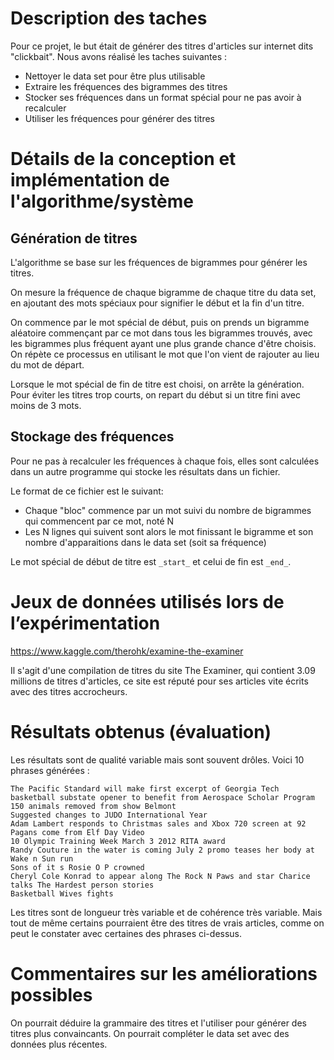 # Description des taches

Pour ce projet, le but était de générer des titres d'articles sur internet dits "clickbait". Nous avons réalisé les taches suivantes :

* Nettoyer le data set pour être plus utilisable
* Extraire les fréquences des bigrammes des titres
* Stocker ses fréquences dans un format spécial pour ne pas avoir à recalculer
* Utiliser les fréquences pour générer des titres

# Détails de la conception et implémentation de l'algorithme/système

## Génération de titres

L'algorithme se base sur les fréquences de bigrammes pour générer les titres.

On mesure la fréquence de chaque bigramme de chaque titre du data set, en ajoutant des mots spéciaux pour signifier le début et la fin d'un titre.

On commence par le mot spécial de début, puis on prends un bigramme aléatoire commençant par ce mot dans tous les bigrammes trouvés, avec les bigrammes plus fréquent ayant une plus grande chance d'être choisis. On répète ce processus en utilisant le mot que l'on vient de rajouter au lieu du mot de départ.

Lorsque le mot spécial de fin de titre est choisi, on arrête la génération. Pour éviter les titres trop courts, on repart du début si un titre fini avec moins de 3 mots.

## Stockage des fréquences

Pour ne pas à recalculer les fréquences à chaque fois, elles sont calculées dans un autre programme qui stocke les résultats dans un fichier.

Le format de ce fichier est le suivant:

* Chaque "bloc" commence par un mot suivi du nombre de bigrammes qui commencent par ce mot, noté N
* Les N lignes qui suivent sont alors le mot finissant le bigramme et son nombre d'apparaitions dans le data set (soit sa fréquence)

Le mot spécial de début de titre est `_start_` et celui de fin est `_end_`.

# Jeux de données utilisés lors de l’expérimentation

https://www.kaggle.com/therohk/examine-the-examiner

Il s'agit d'une compilation de titres du site The Examiner, qui contient 3.09 millions de titres d'articles, ce site est réputé pour ses articles vite écrits avec des titres accrocheurs.

# Résultats obtenus (évaluation)

Les résultats sont de qualité variable mais sont souvent drôles. Voici 10 phrases générées :

```
The Pacific Standard will make first excerpt of Georgia Tech basketball substate opener to benefit from Aerospace Scholar Program
150 animals removed from show Belmont
Suggested changes to JUDO International Year
Adam Lambert responds to Christmas sales and Xbox 720 screen at 92
Pagans come from Elf Day Video
10 Olympic Training Week March 3 2012 RITA award
Randy Couture in the water is coming July 2 promo teases her body at Wake n Sun run
Sons of it s Rosie O P crowned
Cheryl Cole Konrad to appear along The Rock N Paws and star Charice talks The Hardest person stories
Basketball Wives fights
```

Les titres sont de longueur très variable et de cohérence très variable. Mais tout de même certains pourraient être des titres de vrais articles, comme on peut le constater avec certaines des phrases ci-dessus.

# Commentaires sur les améliorations possibles

On pourrait déduire la grammaire des titres et l'utiliser pour générer des titres plus convaincants. On pourrait compléter le data set avec des données plus récentes.
